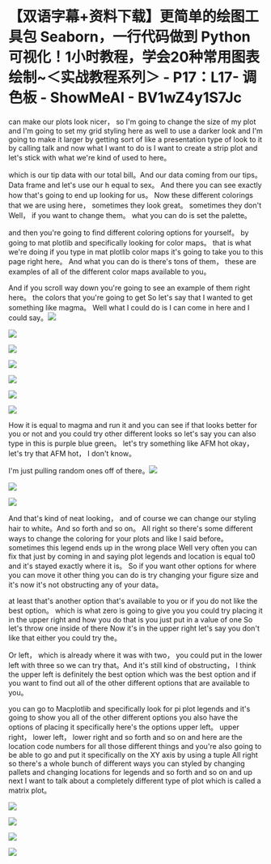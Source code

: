 # 【双语字幕+资料下载】更简单的绘图工具包 Seaborn，一行代码做到 Python 可视化！1小时教程，学会20种常用图表绘制~＜实战教程系列＞ - P17：L17- 调色板 - ShowMeAI - BV1wZ4y1S7Jc

can make our plots look nicer， so I'm going to change the size of my plot and I'm going to set my grid styling here as well to use a darker look and I'm going to make it larger by getting sort of like a presentation type of look to it by calling talk and now what I want to do is I want to create a strip plot and let's stick with what we're kind of used to here。

 which is our tip data with our total bill。And our data coming from our tips。Data frame and let's use our h equal to sex。 And there you can see exactly how that's going to end up looking for us。 Now these different colorings that we are using here， sometimes they look great。 sometimes they don't Well， if you want to change them。 what you can do is set the palette。

 and then you're going to find different coloring options for yourself。 by going to mat plotlib and specifically looking for color maps。 that is what we're doing if you type in mat plotlib color maps it's going to take you to this page right here。 And what you can do is there's tons of them， these are examples of all of the different color maps available to you。

 And if you scroll way down you're going to see an example of them right here。 the colors that you're going to get So let's say that I wanted to get something like magma。 Well what I could do is I can come in here and I could say。![](img/ffdad37982e1a7198018b6acc1d66d7c_1.png)

![](img/ffdad37982e1a7198018b6acc1d66d7c_2.png)

![](img/ffdad37982e1a7198018b6acc1d66d7c_3.png)

![](img/ffdad37982e1a7198018b6acc1d66d7c_4.png)

![](img/ffdad37982e1a7198018b6acc1d66d7c_5.png)

![](img/ffdad37982e1a7198018b6acc1d66d7c_6.png)

![](img/ffdad37982e1a7198018b6acc1d66d7c_7.png)

How it is equal to magma and run it and you can see if that looks better for you or not and you could try other different looks so let's say you can also type in this is purple blue green。 let's try something like AFM hot okay， let's try that AFM hot， I don't know。

 I'm just pulling random ones off of there。![](img/ffdad37982e1a7198018b6acc1d66d7c_9.png)

![](img/ffdad37982e1a7198018b6acc1d66d7c_10.png)

![](img/ffdad37982e1a7198018b6acc1d66d7c_11.png)

And that's kind of neat looking， and of course we can change our styling hair to white。And so forth and so on。 All right so there's some different ways to change the coloring for your plots and like I said before。 sometimes this legend ends up in the wrong place Well very often you can fix that just by coming in and saying plot legends and location is equal to0 and it's stayed exactly where it is。 So if you want other options for where you can move it other thing you can do is try changing your figure size and it's now it's not obstructing any of your data。

 at least that's another option that's available to you or if you do not like the best option。 which is what zero is going to give you you could try placing it in the upper right and how you do that is you just put in a value of one So let's throw one inside of there Now it's in the upper right let's say you don't like that either you could try the。

Or left， which is already where it was with two， you could put in the lower left with three so we can try that。And it's still kind of obstructing， I think the upper left is definitely the best option which was the best option and if you want to find out all of the other different options that are available to you。

 you can go to Macplotlib and specifically look for pi plot legends and it's going to show you all of the other different options you also have the options of placing it specifically here's the options upper left。 upper right， lower left， lower right and so forth and so on and here are the location code numbers for all those different things and you're also going to be able to go and put it specifically on the XY axis by using a tuple All right so there's a whole bunch of different ways you can styled by changing pallets and changing locations for legends and so forth and so on and up next I want to talk about a completely different type of plot which is called a matrix plot。



![](img/ffdad37982e1a7198018b6acc1d66d7c_13.png)

![](img/ffdad37982e1a7198018b6acc1d66d7c_14.png)

![](img/ffdad37982e1a7198018b6acc1d66d7c_15.png)

![](img/ffdad37982e1a7198018b6acc1d66d7c_16.png)